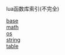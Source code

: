 
lua函数库索引(不完全)

<a id = "help" href = "help/libs/base.lib.md">base</a>   
<a id = "help" href = "help/libs/math.lib.md">math</a>  
<a id = "help" href = "help/libs/os.lib.md">os</a>   
<a id = "help" href = "help/libs/string.lib.md">string</a>  
<a id = "help" href = "help/libs/table.lib.md">table</a>   
